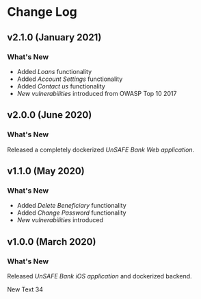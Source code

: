 # Change Log

## v2.1.0 (January 2021)

### What's New

- Added _Loans_ functionality
- Added _Account Settings_ functionality
- Added _Contact us_ functionality
- _New vulnerabilities_ introduced from OWASP Top 10 2017

## v2.0.0 (June 2020)

### What's New

Released a completely dockerized _UnSAFE Bank Web application_.

## v1.1.0 (May 2020)

### What's New

- Added _Delete Beneficiary_ functionality
- Added _Change Password_ functionality
- _New vulnerabilities_ introduced

## v1.0.0 (March 2020)

### What's New

Released _UnSAFE Bank iOS application_ and dockerized backend.

New Text 34
